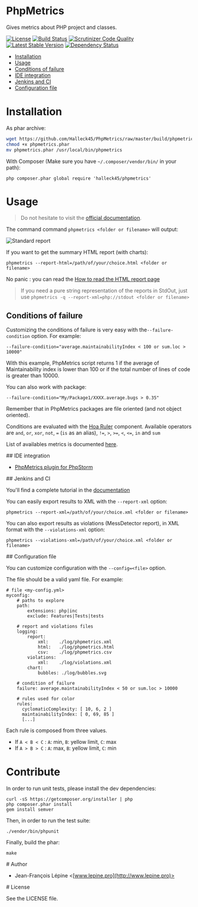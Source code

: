 # PhpMetrics

Gives metrics about PHP project and classes.

[![License](https://poser.pugx.org/halleck45/php-metrics/license.svg)](https://packagist.org/packages/halleck45/php-metrics)
[![Build Status](https://secure.travis-ci.org/Halleck45/PhpMetrics.svg)](http://travis-ci.org/Halleck45/PhpMetrics)  [![Scrutinizer Code Quality](https://scrutinizer-ci.com/g/Halleck45/PhpMetrics/badges/quality-score.png?b=master)](https://scrutinizer-ci.com/g/Halleck45/PhpMetrics/?branch=master)
[![Latest Stable Version](https://poser.pugx.org/halleck45/php-metrics/v/stable.svg)](https://packagist.org/packages/halleck45/php-metrics)
[![Dependency Status](https://www.versioneye.com/user/projects/534fe1f9fe0d0774a8000815/badge.svg)](https://www.versioneye.com/user/projects/534fe1f9fe0d0774a8000815)

+ [Installation](#installation)
+ [Usage](#usage)
+ [Conditions of failure](#conditions-of-failure)
+ [IDE integration](#ide-integration)
+ [Jenkins and CI](#jenkins-and-ci)
+ [Configuration file](#configuration-file)





# Installation

As phar archive:

```bash
wget https://github.com/Halleck45/PhpMetrics/raw/master/build/phpmetrics.phar
chmod +x phpmetrics.phar
mv phpmetrics.phar /usr/local/bin/phpmetrics
```

With Composer (Make sure you have `~/.composer/vendor/bin/` in your path):

    php composer.phar global require 'halleck45/phpmetrics'

# Usage

> Do not hesitate to visit the [official documentation](http://www.phpmetrics.org).

The command command `phpmetrics <folder or filename>` will output:

![Standard report](http://halleck45.github.io/PhpMetrics/images/report-standard.png)

If you want to get the summary HTML report (with charts):

    phpmetrics --report-html=/path/of/your/choice.html <folder or filename>

No panic : you can read the [How to read the HTML report page](http://www.phpmetrics.org/documentation/how-to-read-report.html)

> If you need a pure string representation of the reports in StdOut, just use `phpmetrics -q --report-xml=php://stdout <folder or filename>`

## Conditions of failure

Customizing the conditions of failure is very easy with the`--failure-condition` option. For example:

    --failure-condition="average.maintainabilityIndex < 100 or sum.loc > 10000"

With this example, PhpMetrics script returns 1 if the average of Maintainability index is lower than 100
or if the total number of lines of code is greater than 10000.

You can also work with package:

    --failure-condition="My/Package1/XXXX.average.bugs > 0.35"

Remember that in PhpMetrics packages are file oriented (and not object oriented).

Conditions are evaluated with the [Hoa Ruler](https://github.com/hoaproject/Ruler) component. Available operators are
`and`, `or`, `xor`, `not`, `=` (`is` as an alias), `!=`, `>`, `>=`, `<`, `<=`, `in` and `sum`

List of availables metrics is documented [here](http://www.phpmetrics.org/documentation/index.html).


## IDE integration

+ [PhpMetrics plugin for PhpStorm](http://plugins.jetbrains.com/plugin/7500)

## Jenkins and CI

You'll find a complete tutorial in the [documentation](http://www.phpmetrics.org/documentation/jenkins.html)

You can easily export results to XML with the `--report-xml` option:

    phpmetrics --report-xml=/path/of/your/choice.xml <folder or filename>

You can also export results as violations (MessDetector report), in XML format with the `--violations-xml` option:

    phpmetrics --violations-xml=/path/of/your/choice.xml <folder or filename>

## Configuration file

You can customize configuration with the `--config=<file>` option.

The file should be a valid yaml file. For example:

    # file <my-config.yml>
    myconfig:
        # paths to explore
        path:
            extensions: php|inc
            exclude: Features|Tests|tests

        # report and violations files
        logging:
            report:
                xml:    ./log/phpmetrics.xml
                html:   ./log/phpmetrics.html
                csv:    ./log/phpmetrics.csv
            violations:
                xml:    ./log/violations.xml
            chart:
                bubbles: ./log/bubbles.svg

        # condition of failure
        failure: average.maintainabilityIndex < 50 or sum.loc > 10000

        # rules used for color
        rules:
          cyclomaticComplexity: [ 10, 6, 2 ]
          maintainabilityIndex: [ 0, 69, 85 ]
          [...]

Each rule is composed from three values.

+ If `A < B < C` : `A`: min, `B`: yellow limit, `C`: max
+ If `A > B > C` : `A`: max, `B`: yellow limit, `C`: min

# Contribute

In order to run unit tests, please install the dev dependencies:

    curl -sS https://getcomposer.org/installer | php
    php composer.phar install
    gem install semver

Then, in order to run the test suite:

    ./vendor/bin/phpunit

Finally, build the phar:

    make

# Author

+ Jean-François Lépine <[www.lepine.pro](http://www.lepine.pro)>

# License

See the LICENSE file.
